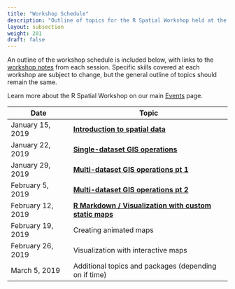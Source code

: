 ```yaml
---
title: "Workshop Schedule"
description: "Outline of topics for the R Spatial Workshop held at the Center for Spatial Data Science, Winter 2019"
layout: subsection
weight: 201
draft: false
---
```


An outline of the workshop schedule is included below, with links to the [workshop notes](https://spatialanalysis.github.io/workshop-notes/) from each session. Specific skills covered at each workshop are subject to change, but the general outline of topics should remain the same.

Learn more about the R Spatial Workshop on our main [Events](https://spatialanalysis.github.io/events) page.

| Date              | Topic                                                 |
|-------------------|-------------------------------------------------------|
| January 15, 2019  | [**Introduction to spatial data**](https://spatialanalysis.github.io/workshop-notes/introduction-to-spatial-data.html)                          |
| January 22, 2019  | [**Single-dataset GIS operations**](https://spatialanalysis.github.io/workshop-notes/single-dataset-gis-operations.html)                         |
| January 29, 2019  | [**Multi-dataset GIS operations pt 1**](https://spatialanalysis.github.io/workshop-notes/multiple-dataset-gis-operations-visualization.html)                          |
| February 5, 2019  | [**Multi-dataset GIS operations pt 2**](https://spatialanalysis.github.io/workshop-notes/multiple-dataset-gis-operations-visualization-pt-2.html)                     |
| February 12, 2019 | [**R Markdown / Visualization with custom static maps**](https://spatialanalysis.github.io/workshop-notes/r-markdown-and-custom-maps.html)    |
| February 19, 2019 | Creating animated maps                                |
| February 26, 2019 | Visualization with interactive maps                   |
| March 5, 2019     | Additional topics and packages (depending on if time) |